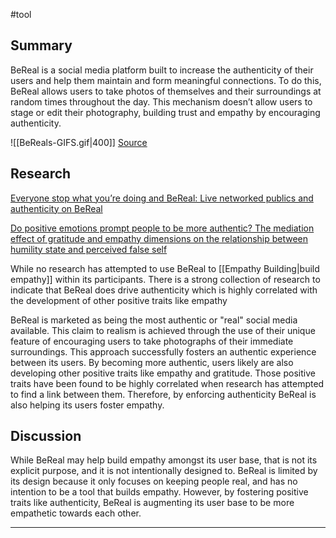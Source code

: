 #tool 
## Summary
BeReal is a social media platform built to increase the authenticity of their users and help them maintain and form meaningful connections. To do this, BeReal allows users to take photos of themselves and their surroundings at random times throughout the day. This mechanism doesn’t allow users to stage or edit their photography, building trust and empathy by encouraging authenticity.

![[BeReals-GIFS.gif|400]]
[Source](https://bereal.com)

## Research
[Everyone stop what you’re doing and BeReal: Live networked publics and authenticity on BeReal](https://journals.sagepub.com/doi/epub/10.1177/20563051231216959)

[Do positive emotions prompt people to be more authentic? The mediation effect of gratitude and empathy dimensions on the relationship between humility state and perceived false self](https://doi.org/10.5114/cipp.2022.116363)

While no research has attempted to use BeReal to [[Empathy Building|build empathy]] within its participants. There is a strong collection of research to indicate that BeReal does drive authenticity which is highly correlated with the development of other positive traits like empathy

BeReal is marketed as being the most authentic or "real" social media available. This claim to realism is achieved through the use of their unique feature of encouraging users to take photographs of their immediate surroundings. This approach successfully fosters an authentic experience between its users. By becoming more authentic, users likely are also developing other positive traits like empathy and gratitude. Those positive traits have been found to be highly correlated when research has attempted to find a link between them. Therefore, by enforcing authenticity BeReal is also helping its users foster empathy.
## Discussion
While BeReal may help build empathy amongst its user base, that is not its explicit purpose, and it is not intentionally designed to. BeReal is limited by its design because it only focuses on keeping people real, and has no intention to be a tool that builds empathy. However, by fostering positive traits like authenticity, BeReal is augmenting its user base to be more empathetic towards each other.

--- 


